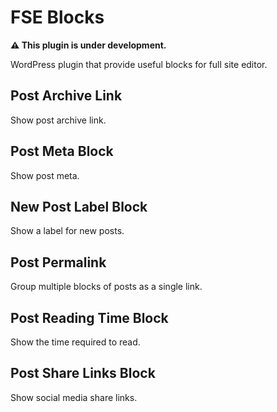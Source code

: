 #  FSE Blocks
**⚠ This plugin is under development.**

WordPress plugin that provide useful blocks for full site editor.

## Post Archive Link

Show post archive link.

## Post Meta Block

Show post meta.

## New Post Label Block

Show a label for new posts.

## Post Permalink

Group multiple blocks of posts as a single link.

## Post Reading Time Block

Show the time required to read.

## Post Share Links Block

Show social media share links.
